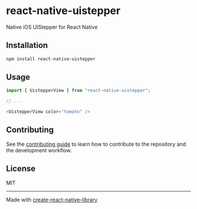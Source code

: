 # react-native-uistepper
Native iOS UIStepper for React Native
## Installation

```sh
npm install react-native-uistepper
```

## Usage

```js
import { UistepperView } from "react-native-uistepper";

// ...

<UistepperView color="tomato" />
```

## Contributing

See the [contributing guide](CONTRIBUTING.md) to learn how to contribute to the repository and the development workflow.

## License

MIT

---

Made with [create-react-native-library](https://github.com/callstack/react-native-builder-bob)
